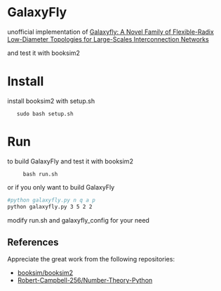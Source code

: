 # GalaxyFly
 unofficial implementation of [Galaxyfly: A Novel Family of Flexible-Radix Low-Diameter Topologies for Large-Scales Interconnection Networks](https://github.com/YuaCC/galaxyFly/raw/master/20160526_ICS2016_Galaxyfly%20A%20Novel%20Family%20of%20Flexible-Radix%20Low-Diameter%20Topologies%20for%20Large-Scales%20Interconnection%20Networks.pdf)

and test it with booksim2
 
 # Install
 install booksim2 with setup.sh
 ``` 
    sudo bash setup.sh
```
 # Run
 to build GalaxyFly and test it with booksim2
``` 
     bash run.sh
 ```
 or if you only want to  build GalaxyFly 
 ```bash
#python galaxyfly.py n q a p
python galaxyfly.py 3 5 2 2
``` 
modify run.sh and galaxyfly_config for your need

## References

Appreciate the great work from the following repositories:

- [booksim/booksim2](https://github.com/booksim/booksim2)
- [Robert-Campbell-256/Number-Theory-Python](https://github.com/Robert-Campbell-256/Number-Theory-Python) 